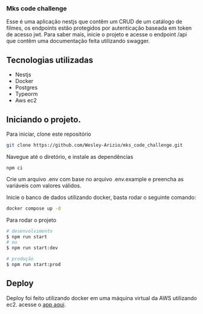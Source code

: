 ### Mks code challenge

Esse é uma aplicação nestjs que contêm um CRUD de um catálogo de filmes,
os endpoints estão protegidos por autenticação baseada em token de acesso jwt. Para saber mais, inicie o projeto e acesse o endpoint /api que contêm uma documentação feita utilizando swagger.

## Tecnologias utilizadas
 - Nestjs
 - Docker
 - Postgres
 - Typeorm
 - Aws ec2

## Iniciando o projeto.

Para iniciar, clone este repositório
```sh
git clone https://github.com/Wesley-Arizio/mks_code_challenge.git
```

Navegue até o diretório, e instale as dependências
```shell
npm ci
```

Crie um arquivo .env com base no arquivo .env.example e preencha as variáveis com valores válidos.

Inicie o banco de dados utilizando docker, basta rodar o seguinte comando:

```sh
docker compose up -d
```

Para rodar o projeto

```sh
# desenvolvimento
$ npm run start
# ou
$ npm run start:dev

# produção
$ npm run start:prod
```

## Deploy

Deploy foi feito utilizando docker em uma máquina virtual da AWS utilizando ec2.
acesse o [app aqui](http://15.228.48.158:8080/api).
